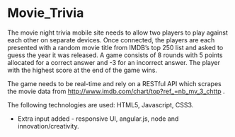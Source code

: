 # Movie_Trivia
The movie night trivia mobile site needs to allow two players to play against each other on separate devices. Once connected, the players are each presented with a random movie title from IMDB’s top 250 list and asked to guess the year it was released. 
A game consists of 8 rounds with 5 points allocated for a correct answer and -3 for an incorrect answer. 
The player with the highest score at the end of the game wins.  

The game needs to be real-time and rely on a RESTful API which scrapes the movie data from http://www.imdb.com/chart/top?ref_=nb_mv_3_chttp .

The following technologies are used:  HTML5, Javascript, CSS3. 

* Extra input added  - responsive UI, angular.js, node and innovation/creativity.

